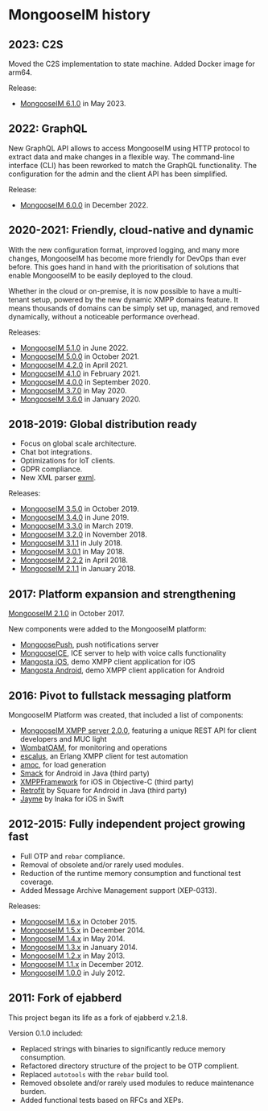 # MongooseIM history

## 2023: C2S

Moved the C2S implementation to state machine.
Added Docker image for arm64.

Release:

* [MongooseIM 6.1.0](https://github.com/esl/MongooseIM/releases/tag/6.1.0) in May 2023.

## 2022: GraphQL

New GraphQL API allows to access MongooseIM using HTTP protocol to extract data and make changes in a flexible way.
The command-line interface (CLI) has been reworked to match the GraphQL functionality.
The configuration for the admin and the client API has been simplified.

Release:

* [MongooseIM 6.0.0](https://github.com/esl/MongooseIM/releases/tag/6.0.0) in December 2022.

## 2020-2021: Friendly, cloud-native and dynamic

With the new configuration format, improved logging, and many more changes, MongooseIM has become more friendly for DevOps than ever before.
This goes hand in hand with the prioritisation of solutions that enable MongooseIM to be easily deployed to the cloud.

Whether in the cloud or on-premise, it is now possible to have a multi-tenant setup, powered by the new dynamic XMPP domains feature.
It means thousands of domains can be simply set up, managed, and removed dynamically, without a noticeable performance overhead.

Releases:

* [MongooseIM 5.1.0](https://github.com/esl/MongooseIM/releases/tag/5.1.0) in June 2022.
* [MongooseIM 5.0.0](https://github.com/esl/MongooseIM/releases/tag/5.0.0) in October 2021.
* [MongooseIM 4.2.0](https://github.com/esl/MongooseIM/releases/tag/4.2.0) in April 2021.
* [MongooseIM 4.1.0](https://github.com/esl/MongooseIM/releases/tag/4.1.0) in February 2021.
* [MongooseIM 4.0.0](https://github.com/esl/MongooseIM/releases/tag/4.0.0) in September 2020.
* [MongooseIM 3.7.0](https://github.com/esl/MongooseIM/releases/tag/3.7.0) in May 2020.
* [MongooseIM 3.6.0](https://github.com/esl/MongooseIM/releases/tag/3.6.0) in January 2020.

## 2018-2019: Global distribution ready

* Focus on global scale architecture.
* Chat bot integrations.
* Optimizations for IoT clients.
* GDPR compliance.
* New XML parser [exml](https://github.com/esl/exml).

Releases:

* [MongooseIM 3.5.0](https://github.com/esl/MongooseIM/releases/tag/3.5.0) in October 2019.
* [MongooseIM 3.4.0](https://github.com/esl/MongooseIM/releases/tag/3.4.0) in June 2019.
* [MongooseIM 3.3.0](https://github.com/esl/MongooseIM/releases/tag/3.3.0) in March 2019.
* [MongooseIM 3.2.0](https://github.com/esl/MongooseIM/releases/tag/3.2.0) in November 2018.
* [MongooseIM 3.1.1](https://github.com/esl/MongooseIM/releases/tag/3.1.1) in July 2018.
* [MongooseIM 3.0.1](https://github.com/esl/MongooseIM/releases/tag/3.0.1) in May 2018.
* [MongooseIM 2.2.2](https://github.com/esl/MongooseIM/releases/tag/2.2.2) in April 2018.
* [MongooseIM 2.1.1](https://github.com/esl/MongooseIM/releases/tag/2.1.1) in January 2018.

## 2017: Platform expansion and strengthening

[MongooseIM 2.1.0](https://github.com/esl/MongooseIM/releases/tag/2.1.0) in October 2017.

New components were added to the MongooseIM platform:

* [MongoosePush](https://github.com/esl/mongoosepush), push notifications server
* [MongooseICE](https://github.com/esl/MongooseICE), ICE server to help with voice calls functionality
* [Mangosta iOS](https://github.com/esl/mangosta-ios), demo XMPP client application for iOS
* [Mangosta Android](https://github.com/esl/mangosta-android), demo XMPP client application for Android

## 2016: Pivot to fullstack messaging platform

MongooseIM Platform was created, that included a list of components:

* [MongooseIM XMPP server 2.0.0](https://github.com/esl/MongooseIM/releases/tag/2.0.0), featuring a unique REST API for client developers and MUC light
* [WombatOAM](https://www.erlang-solutions.com/capabilities/wombatoam/), for monitoring and operations
* [escalus](https://github.com/esl/escalus), an Erlang XMPP client for test automation
* [amoc](https://github.com/esl/amoc), for load generation
* [Smack](https://github.com/igniterealtime/Smack) for Android in Java (third party)
* [XMPPFramework](https://github.com/robbiehanson/XMPPFramework) for iOS in Objective-C (third party)
* [Retrofit](https://square.github.io/retrofit/) by Square for Android in Java (third party)
* [Jayme](https://github.com/inaka/Jayme) by Inaka for iOS in Swift

## 2012-2015: Fully independent project growing fast

* Full OTP and `rebar` compliance.
* Removal of obsolete and/or rarely used modules.
* Reduction of the runtime memory consumption and functional test coverage.
* Added Message Archive Management support (XEP-0313).

Releases:

* [MongooseIM 1.6.x](https://github.com/esl/MongooseIM/releases/tag/1.6.0) in October 2015.
* [MongooseIM 1.5.x](https://github.com/esl/MongooseIM/releases/tag/1.5.0) in December 2014.
* [MongooseIM 1.4.x](https://github.com/esl/MongooseIM/releases/tag/1.4.0) in May 2014.
* [MongooseIM 1.3.x](https://github.com/esl/MongooseIM/releases/tag/1.3.0) in January 2014.
* [MongooseIM 1.2.x](https://github.com/esl/MongooseIM/releases/tag/1.2.0) in May 2013.
* [MongooseIM 1.1.x](https://github.com/esl/MongooseIM/releases/tag/1.1.0) in December 2012.
* [MongooseIM 1.0.0](https://github.com/esl/MongooseIM/releases/tag/1.0.0) in July 2012.

## 2011: Fork of ejabberd

This project began its life as a fork of ejabberd v.2.1.8.

Version 0.1.0 included:

* Replaced strings with binaries to significantly reduce memory consumption.
* Refactored directory structure of the project to be OTP complient.
* Replaced `autotools` with the `rebar` build tool.
* Removed obsolete and/or rarely used modules to reduce maintenance burden.
* Added functional tests based on RFCs and XEPs.
